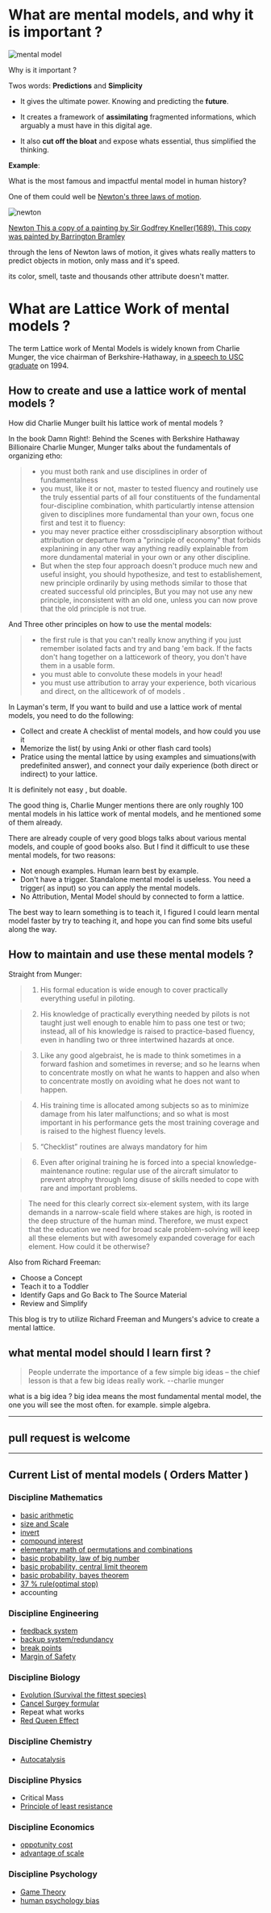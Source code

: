# What are mental models, and why it is important ?

![mental model](https://upload.wikimedia.org/wikipedia/commons/9/9f/Phrenology.png)

Why is it important ?

Twos words: __Predictions__ and __Simplicity__

* It gives the ultimate power. Knowing and predicting the __future__.

* It creates a framework of __assimilating__ fragmented informations, which arguably a must have in this digital age.

* It also __cut off the bloat__ and expose whats essential, thus simplified the thinking.

**Example**:

What is the most famous and impactful mental model in human history?

One of them could well be [Newton's three laws of motion](https://en.wikipedia.org/wiki/Newton%27s_laws_of_motion).

![newton](https://upload.wikimedia.org/wikipedia/commons/3/39/GodfreyKneller-IsaacNewton-1689.jpg)

[Newton This a copy of a painting by Sir Godfrey Kneller(1689). This copy was painted by Barrington Bramley](https://commons.wikimedia.org/w/index.php?curid=37337)

through the lens of Newton laws of motion, it gives whats really matters to predict objects in motion, only mass and it's speed.

its color, smell, taste and thousands other attribute doesn't matter.



# What are Lattice Work of mental models ?


The term Lattice work of Mental Models is widely known from Charlie Munger, the vice chairman of Berkshire-Hathaway, in [a speech to USC graduate](https://old.ycombinator.com/munger.html) on 1994.


## How to create and use a lattice work of mental models ?

How did Charlie Munger built his lattice work of mental models ?

In the book Damn Right!: Behind the Scenes with Berkshire Hathaway Billionaire Charlie Munger, Munger talks about the fundamentals of organizing etho:

>* you must both rank and use disciplines in order of fundamentalness
>* you must, like it or not, master to tested fluency and routinely use the truly essential parts of all four constituents of the fundamental four-discipline combination, whith particulartly intense attension given to disciplines more fundamental than your own, focus one first and test it to fluency:
>* you may never practice either crossdisciplinary absorption without attribution or departure from a "principle of economy" that forbids explanining in any other way anything readily explainable from more dundamental material in your own or any other discipline.
>* But when the step four approach doesn't produce much new and useful insight, you should hypothesize, and test to establishement, new principle ordinarily by using methods similar to those that created successful old principles, But you may not use any new principle, inconsistent with an old one, unless you can now prove that the old principle is not true.

And Three other principles on how to use the mental models:

>* the first rule is that you can't really know anything if you just remember isolated facts and try and bang 'em back. If the facts don't hang together on a latticework of theory, you don't have them in a usable form.
>* you must able to convolute these models in your head!
>* you must use attribution to array your experience, both vicarious and direct, on the allticework of of models .

In Layman's term, If you want to build and use a lattice work of mental models, you need to do the following:

* Collect and create A checklist of mental models, and how could you use it
* Memorize the list( by using Anki or other flash card tools)
* Pratice using the mental lattice by using examples and simuations(with predefinited answer), and connect your daily experience (both direct or indirect) to your lattice.

It is definitely not easy , but doable.

The good thing is, Charlie Munger mentions there are only roughly 100 mental models in his lattice work of mental models, and he mentioned some of them already.

There are already couple of very good blogs talks about various mental models, and couple of good books also. But I find it difficult to use these mental models, for two reasons:

* Not enough examples. Human learn best by example.
* Don't have a trigger. Standalone mental model is useless. You need a trigger( as input) so you can apply the mental models.
* No Attribution, Mental Model should by connected to form a lattice.

The best way to learn something is to teach it, I figured I could learn mental model faster by try to teaching it, and hope you can find some bits useful along the way.


## How to maintain and use these mental models ?

Straight from Munger:

> 1) His formal education is wide enough to cover practically everything useful in piloting.

>2) His knowledge of practically everything needed by pilots is not taught just well enough to enable him to pass one test or two; instead, all of his knowledge is raised to practice-based fluency, even in handling two or three intertwined hazards at once.

>3) Like any good algebraist, he is made to think sometimes in a forward fashion and sometimes in reverse; and so he learns when to concentrate mostly on what he wants to happen and also when to concentrate mostly on avoiding what he does not want to happen.

>4) His training time is allocated among subjects so as to minimize damage from his later malfunctions; and so what is most important in his performance gets the most training coverage and is raised to the highest fluency levels.

>5) “Checklist” routines are always mandatory for him

>6) Even after original training he is forced into a special knowledge-maintenance routine: regular use of the aircraft simulator to prevent atrophy through long disuse of skills needed to cope with rare and important problems.

>The need for this clearly correct six-element system, with its large demands in a narrow-scale field where stakes are high, is rooted in the deep structure of the human mind. Therefore, we must expect that the education we need for broad scale problem-solving will keep all these elements but with awesomely expanded coverage for each element. How could it be otherwise?


Also from Richard Freeman:

* Choose a Concept
* Teach it to a Toddler
* Identify Gaps and Go Back to The Source Material
* Review and Simplify

This blog is try to utilize Richard Freeman and Mungers's advice to create a mental lattice. 

## what mental model should I learn first ?

> People underrate the importance of a few simple big ideas – the chief lesson is that a few big ideas really work. --charlie munger

what is a big idea ? big idea means the most fundamental mental model, the one you will see the most often. for example. simple algebra.

___

## pull request is welcome  ##

___




## Current List of mental models ( Orders Matter )

### Discipline Mathematics

* [basic arithmetic](basicArithemetic.md)
* [size and Scale](sizeAndScale.md)
* [invert](invert.md)
* [compound interest](compoundInterest.md)
* [elementary math of permutations and combinations](combinations.md)
* [basic probability, law of big number](lawOfBigNumbers.md)
* [basic probability, central limit theorem](centralLimit.md)
* [basic probability, bayes theorem](bayes-theorem.md)
* [37 % rule(optimal stop)](37percentrule.md)
* accounting

### Discipline Engineering

* [feedback system](feedbackSystem.md)
* [backup system/redundancy](redundancy.md)
* [break points](breakPoint.md)
* [Margin of Safety](marginOfSafety.md)

### Discipline Biology

* [Evolution (Survival the fittest species)](evolution.md)
* [Cancel Surgey formular](cancelSurgey.md)
* Repeat what works
* [Red Queen Effect](redqueeneffect.md)



### Discipline Chemistry

* [Autocatalysis](autoCatalysis.md)

### Discipline Physics

* Critical Mass
* [Principle of least resistance](lawOfleastAction.md)


### Discipline Economics

* [oppotunity cost](OpportunityCost.md)
* [advantage of scale](costOfScale.md)


### Discipline Psychology

* [Game Theory](gameTheory.md)
* [human psychology bias](humanPsychology.md)



